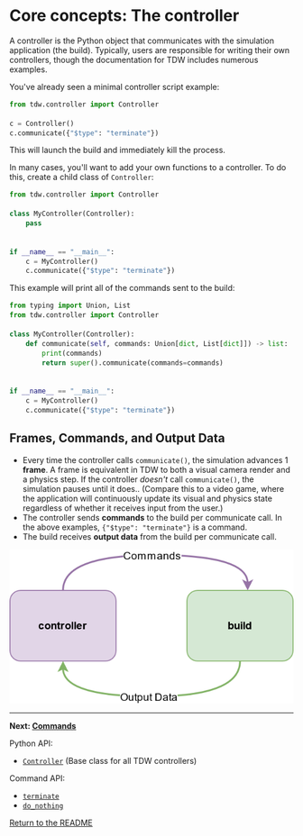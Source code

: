# Core concepts: The controller

A controller is the Python object that communicates with the simulation application (the build). Typically, users are responsible for writing their own controllers, though the documentation for TDW includes numerous examples.

You've already seen a minimal controller script example:

```python
from tdw.controller import Controller

c = Controller()
c.communicate({"$type": "terminate"})
```

This will launch the build and immediately kill the process.

In many cases, you'll want to add your own functions to a controller. To do this, create a child class of `Controller`:

```python
from tdw.controller import Controller

class MyController(Controller):
    pass


if __name__ == "__main__":
    c = MyController()
    c.communicate({"$type": "terminate"})
```

This example will print all of the commands sent to the build:

```python
from typing import Union, List
from tdw.controller import Controller

class MyController(Controller):
    def communicate(self, commands: Union[dict, List[dict]]) -> list:
        print(commands)
        return super().communicate(commands=commands)
 

if __name__ == "__main__":
    c = MyController()
    c.communicate({"$type": "terminate"})
```

## Frames, Commands, and Output Data

- Every time the controller calls `communicate()`, the simulation advances 1 **frame**. A frame is equivalent in TDW to both a visual camera render and a physics step.  If the controller *doesn't* call `communicate()`, the simulation pauses until it does.. (Compare this to a video game, where the application will continuously update its visual and physics state regardless of whether it receives input from the user.)
- The controller sends **commands** to the build per communicate call. In the above examples, `{"$type": "terminate"}` is a command.
- The build receives **output data** from the build per communicate call.



![](images/network.png)

***

**Next: [Commands](commands.md)**

Python API:

- [`Controller`](../../python/controller.md)  (Base class for all TDW controllers)

Command API:

- [`terminate`](../../api/command_api.md#terminate)
- [`do_nothing`](../../api/command_api.md#do_nothing)

[Return to the README](../../README.md)